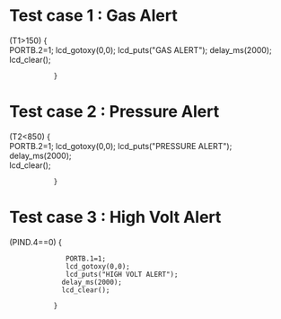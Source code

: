 # Test case 1 : Gas Alert
(T1>150)    {       
                 PORTB.2=1;
                  lcd_gotoxy(0,0);
                  lcd_puts("GAS ALERT");
                 delay_ms(2000);  
                 lcd_clear(); 
               
               }   

# Test case 2 : Pressure Alert
(T2<850)
               {       
                 PORTB.2=1;
                  lcd_gotoxy(0,0);
                  lcd_puts("PRESSURE ALERT");
                 delay_ms(2000);  
                 lcd_clear(); 
               
               } 
        
# Test case 3 : High Volt Alert
(PIND.4==0)
               {       
               
                  PORTB.1=1;
                  lcd_gotoxy(0,0);
                  lcd_puts("HIGH VOLT ALERT");
                 delay_ms(2000);  
                 lcd_clear(); 
               
               }  
